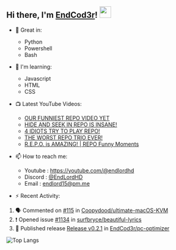 ## Hi there, I'm [EndCod3r](https://youtube.com/@endlordhd)! <img src='https://github.com/EndCod3r/endlord15/blob/main/wave.gif?raw=true](https://github.com/Endlord15/endlord15/blob/38bca1b569f19b03a6cf246c35db5f7e2f331cc5/wave.gif' width=30>

- 🦾 Great in:
  - Python
  - Powershell
  - Bash

- 🌱 I'm learning:
  - Javascript
  - HTML
  - CSS

- 📺 Latest YouTube Videos:<!-- YOUTUBE:START -->
  - [OUR FUNNIEST REPO VIDEO YET](https://www.youtube.com/watch?v=i8qfyuTSgfA)
  - [HIDE AND SEEK IN REPO IS INSANE!](https://www.youtube.com/watch?v=5xFnTv4ATB4)
  - [4 IDIOTS TRY TO PLAY REPO!](https://www.youtube.com/watch?v=gCYN5o1lKeY)
  - [THE WORST REPO TRIO EVER!](https://www.youtube.com/watch?v=et_wYWfKSaw)
  - [R.E.P.O. is AMAZING! | REPO Funny Moments](https://www.youtube.com/watch?v=7lawiCFOjqU)<!-- YOUTUBE:END -->


- 📫 How to reach me:
  - Youtube : <https://youtube.com/@endlordhd>
  - Discord : [@EndLordHD](https://discord.com/users/725204289022066688)
  - Email : endlord15@pm.me

 - ⚡️ Recent Activity:
<!--START_SECTION:activity-->
1. 🗣 Commented on [#115](https://github.com/Coopydood/ultimate-macOS-KVM/issues/115#issuecomment-2646110335) in [Coopydood/ultimate-macOS-KVM](https://github.com/Coopydood/ultimate-macOS-KVM)
2. ❗ Opened issue [#1134](https://github.com/surfbryce/beautiful-lyrics/issues/1134) in [surfbryce/beautiful-lyrics](https://github.com/surfbryce/beautiful-lyrics)
3. 🚀 Published release [Release v0.2.1](https://github.com/EndCod3r/pc-optimizer/releases/tag/v0.2.1) in [EndCod3r/pc-optimizer](https://github.com/EndCod3r/pc-optimizer)
<!--END_SECTION:activity-->

  ![Top Langs](https://github-readme-stats-endlord15.vercel.app/api/top-langs/?username=endcod3r&layout=compact&theme=transparent)
